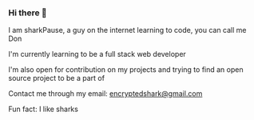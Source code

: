 ### Hi there 👋

<!--
**sharkpause/sharkpause** is a ✨ _special_ ✨ repository because its `README.md` (this file) appears on your GitHub profile.

Here are some ideas to get you started:

- 🔭 I’m currently working on ...
- 🌱 I’m currently learning ...
- 👯 I’m looking to collaborate on ...
- 🤔 I’m looking for help with ...
- 💬 Ask me about ...
- 📫 How to reach me: ...
- 😄 Pronouns: ...
- ⚡ Fun fact: ...
-->

I am sharkPause, a guy on the internet learning to code, you can call me Don

I'm currently learning to be a full stack web developer

I'm also open for contribution on my projects and trying to find an open source project to be a part of

Contact me through my email: encryptedshark@gmail.com

Fun fact: I like sharks
